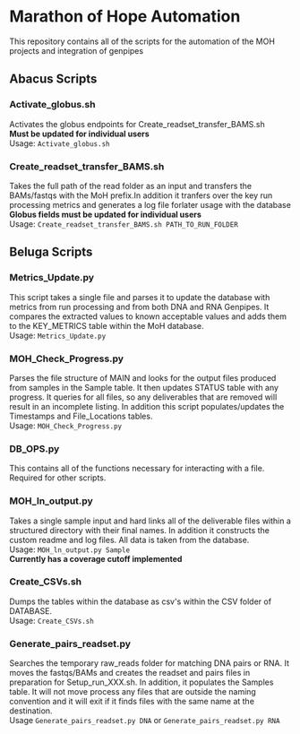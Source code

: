 # Marathon of Hope Automation #

This repository contains all of the scripts for the automation of the MOH projects
and integration of genpipes
## Abacus Scripts ##

### Activate_globus.sh ###
Activates the globus endpoints for Create_readset_transfer_BAMS.sh  
**Must be updated for individual users**  
Usage: `Activate_globus.sh`  

### Create_readset_transfer_BAMS.sh ###
Takes the full path of the read folder as an input and transfers the BAMs/fastqs with the 
MoH prefix.In addition it tranfers over the key run processing metrics and generates 
a log file forlater usage with the database  
**Globus fields must be updated for individual users**  
Usage: `Create_readset_transfer_BAMS.sh PATH_TO_RUN_FOLDER`  

## Beluga Scripts ##

### Metrics_Update.py ###
This script takes a single file and parses it to update the database with metrics from
run processing and from both DNA and RNA Genpipes. It compares the extracted values to
 known acceptable values and adds them to the KEY_METRICS table within the MoH database.  
Usage: `Metrics_Update.py` 

### MOH_Check_Progress.py ###
Parses the file structure of MAIN and looks for the output files produced from samples in
the Sample table. It then updates STATUS table with any progress. It queries for all files,
so any deliverables that are removed will result in an incomplete listing. In addition this 
script populates/updates the Timestamps and File_Locations tables.   
Usage: `MOH_Check_Progress.py`  

### DB_OPS.py ###
This contains all of the functions necessary for interacting with a file. Required for 
other scripts.  

### MOH_ln_output.py ###
Takes a single sample input and hard links all of the deliverable files within a structured
directory with their final names. In addition it constructs the custom readme and log files.
All data is taken from the database.   
Usage: `MOH_ln_output.py Sample`  
**Currently has a coverage cutoff implemented**  

### Create_CSVs.sh ###
Dumps the tables within the database as csv's within the CSV folder of DATABASE.   
Usage: `Create_CSVs.sh`  

### Generate_pairs_readset.py ###
Searches the temporary raw_reads folder for matching DNA pairs or RNA. It moves the
fastqs/BAMs and creates the readset and pairs files in preparation for Setup_run_XXX.sh. 
In addition, it populates the Samples table. It will not move process any files that are
outside the naming convention and it will exit if it finds files with the same name at the 
destination.    
Usage `Generate_pairs_readset.py DNA` or `Generate_pairs_readset.py RNA` 

